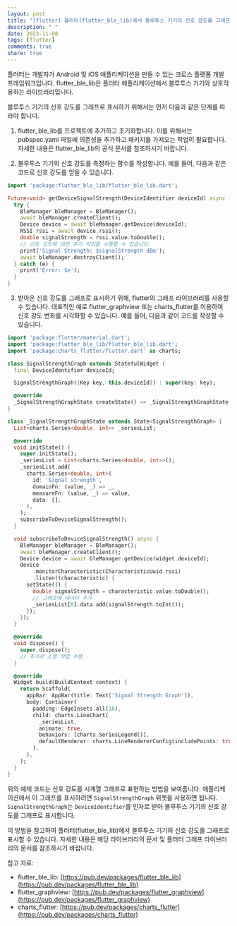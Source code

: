 ```yaml
---
layout: post
title: "[flutter] 플러터(flutter_ble_lib)에서 블루투스 기기의 신호 강도를 그래프로 표시하는 방법은 어떻게 되나요?"
description: " "
date: 2023-11-08
tags: [flutter]
comments: true
share: true
---
```


플러터는 개발자가 Android 및 iOS 애플리케이션을 만들 수 있는 크로스 플랫폼 개발 프레임워크입니다. flutter_ble_lib은 플러터 애플리케이션에서 블루투스 기기와 상호작용하는 라이브러리입니다.

블루투스 기기의 신호 강도를 그래프로 표시하기 위해서는 먼저 다음과 같은 단계를 따라야 합니다.

1. flutter_ble_lib를 프로젝트에 추가하고 초기화합니다. 이를 위해서는 pubspec.yaml 파일에 의존성을 추가하고 패키지를 가져오는 작업이 필요합니다. 자세한 내용은 flutter_ble_lib의 공식 문서를 참조하시기 바랍니다.

2. 블루투스 기기의 신호 강도를 측정하는 함수를 작성합니다. 예를 들어, 다음과 같은 코드로 신호 강도를 얻을 수 있습니다.

```dart
import 'package:flutter_ble_lib/flutter_ble_lib.dart';

Future<void> getDeviceSignalStrength(DeviceIdentifier deviceId) async {
  try {
    BleManager bleManager = BleManager();
    await bleManager.createClient();
    Device device = await bleManager.getDevice(deviceId);
    RSSI rssi = await device.rssi();
    double signalStrength = rssi.value.toDouble();
    // 신호 강도에 대한 추가 처리를 수행할 수 있습니다.
    print('Signal Strength: $signalStrength dBm');
    await bleManager.destroyClient();
  } catch (e) {
    print('Error: $e');
  }
}
```

3. 받아온 신호 강도를 그래프로 표시하기 위해, flutter의 그래프 라이브러리를 사용할 수 있습니다. 대표적인 예로 flutter_graphview 또는 charts_flutter를 이용하여 신호 강도 변화를 시각화할 수 있습니다. 예를 들어, 다음과 같이 코드를 작성할 수 있습니다.

```dart
import 'package:flutter/material.dart';
import 'package:flutter_ble_lib/flutter_ble_lib.dart';
import 'package:charts_flutter/flutter.dart' as charts;

class SignalStrengthGraph extends StatefulWidget {
  final DeviceIdentifier deviceId;

  SignalStrengthGraph({Key key, this.deviceId}) : super(key: key);

  @override
  _SignalStrengthGraphState createState() => _SignalStrengthGraphState();
}

class _SignalStrengthGraphState extends State<SignalStrengthGraph> {
  List<charts.Series<double, int>> _seriesList;

  @override
  void initState() {
    super.initState();
    _seriesList = List<charts.Series<double, int>>();
    _seriesList.add(
      charts.Series<double, int>(
        id: 'Signal strength',
        domainFn: (value, _) => _,
        measureFn: (value, _) => value,
        data: [],
      ),
    );
    subscribeToDeviceSignalStrength();
  }

  void subscribeToDeviceSignalStrength() async {
    BleManager bleManager = BleManager();
    await bleManager.createClient();
    Device device = await bleManager.getDevice(widget.deviceId);
    device
        .monitorCharacteristic(CharacteristicUuid.rssi)
        .listen((characteristic) {
      setState(() {
        double signalStrength = characteristic.value.toDouble();
        // 그래프에 데이터 추가
        _seriesList[0].data.add(signalStrength.toInt());
      });
    });
  }

  @override
  void dispose() {
    super.dispose();
    // 추가로 소멸 작업 수행
  }

  @override
  Widget build(BuildContext context) {
    return Scaffold(
      appBar: AppBar(title: Text('Signal Strength Graph')),
      body: Container(
        padding: EdgeInsets.all(16),
        child: charts.LineChart(
          _seriesList,
          animate: true,
          behaviors: [charts.SeriesLegend()],
          defaultRenderer: charts.LineRendererConfig(includePoints: true),
        ),
      ),
    );
  }
}
```

위의 예제 코드는 신호 강도를 시계열 그래프로 표현하는 방법을 보여줍니다. 애플리케이션에서 이 그래프를 표시하려면 `SignalStrengthGraph` 위젯을 사용하면 됩니다. `SignalStrengthGraph`는 `DeviceIdentifier`를 인자로 받아 블루투스 기기의 신호 강도를 그래프로 표시합니다.

이 방법을 참고하여 플러터(flutter_ble_lib)에서 블루투스 기기의 신호 강도를 그래프로 표시할 수 있습니다. 자세한 내용은 해당 라이브러리의 문서 및 플러터 그래프 라이브러리의 문서를 참조하시기 바랍니다.

참고 자료:
- flutter_ble_lib: [https://pub.dev/packages/flutter_ble_lib](https://pub.dev/packages/flutter_ble_lib)
- flutter_graphview: [https://pub.dev/packages/flutter_graphview](https://pub.dev/packages/flutter_graphview)
- charts_flutter: [https://pub.dev/packages/charts_flutter](https://pub.dev/packages/charts_flutter)
